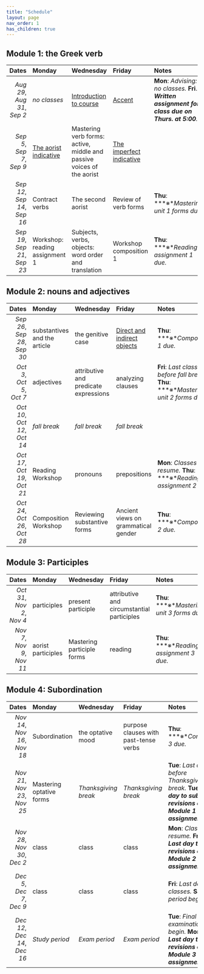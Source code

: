 ```yaml
---
title: "Schedule"
layout: page
nav_order: 1
has_children: true
---
```



## Module 1: the Greek verb

| Dates | Monday | Wednesday | Friday | Notes |
| ---: | :--- | :--- | :--- | :--- |
| *Aug 29*, *Aug 31*, *Sep 2* | *no classes* | [Introduction to course](../classes/intro/) | [Accent](../classes/accent/) | **Mon**: *Advising: no classes.* **Fri**. ***Written assignment for class due on Thurs. at 5:00**.* |
| *Sep 5*, *Sep 7*, *Sep 9* | [The aorist indicative](../classes/aorist/) | Mastering verb forms: active, middle and passive voices of the aorist | [The imperfect indicative](../classes/imperfect/) |  |
| *Sep 12*, *Sep 14*, *Sep 16* | Contract verbs | The second aorist | Review of verb forms | **Thu**: ***※**Mastering unit 1 forms due.* |
| *Sep 19*, *Sep 21*, *Sep 23* | Workshop: reading assignment 1 | Subjects, verbs, objects: word order and translation | Workshop composition 1 | **Thu**: ***※**Reading assignment 1 due.* |

## Module 2: nouns and adjectives

| Dates | Monday | Wednesday | Friday | Notes |
| ---: | :--- | :--- | :--- | :--- |
| *Sep 26*, *Sep 28*, *Sep 30* | substantives and the article | the genitive case | [Direct and indirect objects](../classes/dir-indir-objects/) | **Thu**: ***※**Composition 1 due.* |
| *Oct 3*, *Oct 5*, *Oct 7* | adjectives  | attributive and predicate expressions | analyzing clauses | **Fri**: *Last class before fall break.* **Thu**: ***※**Mastering unit 2 forms due.* |
| *Oct 10*, *Oct 12*, *Oct 14* | *fall break* | *fall break* | *fall break* |  |
| *Oct 17*, *Oct 19*, *Oct 21* | Reading Workshop | pronouns | prepositions | **Mon**: *Classes resume.* **Thu**: ***※**Reading assignment 2 due.* |
| *Oct 24*, *Oct 26*, *Oct 28* | Composition Workshop | Reviewing substantive forms | Ancient views on grammatical gender | **Thu**: ***※**Composition 2 due.* |

## Module 3: Participles

| Dates | Monday | Wednesday | Friday | Notes |
| ---: | :--- | :--- | :--- | :--- |
| *Oct 31*, *Nov 2*, *Nov 4* | participles | present participle | attributive and circumstantial participles | **Thu**: ***※**Mastering unit 3 forms due.* |
| *Nov 7*, *Nov 9*, *Nov 11* | aorist participles | Mastering participle forms | reading | **Thu**: ***※**Reading assignment 3 due.* |

## Module 4: Subordination

| Dates | Monday | Wednesday | Friday | Notes |
| ---: | :--- | :--- | :--- | :--- |
| *Nov 14*, *Nov 16*, *Nov 18* | Subordination | the optative mood | purpose clauses with past-tense verbs | **Thu**: ***※**Composition 3 due.* |
| *Nov 21*, *Nov 23*, *Nov 25* | Mastering optative forms | *Thanksgiving break* | *Thanksgiving break* | **Tue**: *Last class before Thanksgiving break.* **Tue**: *⚠️ **Last day to submit revisions of Module 1 assignments**.* |
| *Nov 28*, *Nov 30*, *Dec 2* | class | class | class | **Mon**: *Classes resume.* **Fri**: *⚠️ **Last day to submit revisions of Module 2 assignments**.* |
| *Dec 5*, *Dec 7*, *Dec 9* | class | class | class | **Fri**: *Last day of classes.* **Sat**: *Study period begins.* |
| *Dec 12*, *Dec 14*, *Dec 16* | *Study period* | *Exam period* | *Exam period* | **Tue**: *Final examinations begin.* **Mon**: *⚠️ **Last day to submit revisions of Module 3 and 4 assignments**..* |